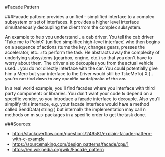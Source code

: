 #Facade Pattern

###Facade pattern: provides a unified - simplified interface to a complex subsystem or set of interfaces. It provides a higher level interface simultaneously decoupling the client from the complex subsystem.
 
 An example to help you understand .. a cab driver.
 You tell the cab driver 'Take me to PointX' (unified simplified high-level interface) who then begins on a sequence of actions (turns the key, changes gears, presses the accelerator, etc...)
 to perform the task. He abstracts away the complexity of underlying subsystems (gearbox, engine, etc.) so that you don't have to worry about them.
 The driver also decouples you from the actual vehicle used... you do not directly interface with the car.
 You could potentially give him a Merc but your interface to the Driver would still be TakeMeTo( X )..
 you're not tied down to any specific model/make of the car.
 
 In a real world example, you'll find facades where you interface with third party components or libraries.
 You don't want your code to depend on a specific vendor, so you introduce a facade interface to decouple.
 Also you'll simplify this interface, e.g. your facade interface would have a method called SendData( string )
 but internally the implementation may call n methods on m sub-packages in a specific order to get the task done.

###Sources:
 * http://stackoverflow.com/questions/249581/explain-facade-pattern-with-c-example
 * https://sourcemaking.com/design_patterns/facade/cpp/1
 * https://en.wikipedia.org/wiki/Facade_pattern
